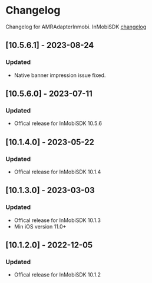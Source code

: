 # Changelog

Changelog for AMRAdapterInmobi. 
InMobiSDK [changelog](https://support.inmobi.com/monetize/download-sdk/ios-changelogs)

## [10.5.6.1] - 2023-08-24
### Updated
- Native banner impression issue fixed.

## [10.5.6.0] - 2023-07-11
### Updated
- Offical release for InMobiSDK 10.5.6

## [10.1.4.0] - 2023-05-22
### Updated
- Offical release for InMobiSDK 10.1.4

## [10.1.3.0] - 2023-03-03
### Updated
- Offical release for InMobiSDK 10.1.3
- Min iOS version 11.0+

## [10.1.2.0] - 2022-12-05
### Updated
- Offical release for InMobiSDK 10.1.2
